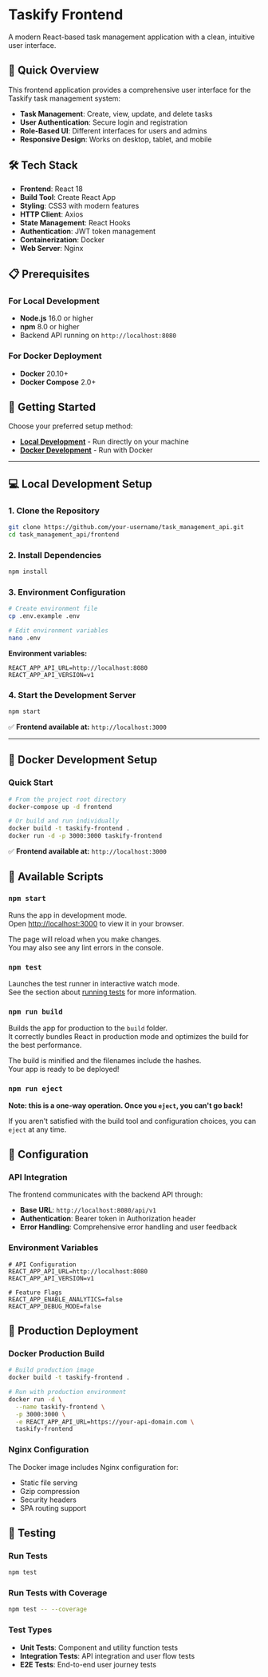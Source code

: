 # Taskify Frontend

A modern React-based task management application with a clean, intuitive user interface.

## 🚀 Quick Overview

This frontend application provides a comprehensive user interface for the Taskify task management system:

- **Task Management**: Create, view, update, and delete tasks
- **User Authentication**: Secure login and registration
- **Role-Based UI**: Different interfaces for users and admins
- **Responsive Design**: Works on desktop, tablet, and mobile

## 🛠 Tech Stack

- **Frontend**: React 18
- **Build Tool**: Create React App
- **Styling**: CSS3 with modern features
- **HTTP Client**: Axios
- **State Management**: React Hooks
- **Authentication**: JWT token management
- **Containerization**: Docker
- **Web Server**: Nginx

## 📋 Prerequisites

### For Local Development
- **Node.js** 16.0 or higher
- **npm** 8.0 or higher
- Backend API running on `http://localhost:8080`

### For Docker Deployment
- **Docker** 20.10+
- **Docker Compose** 2.0+

## 🚀 Getting Started

Choose your preferred setup method:

- [**Local Development**](#-local-development-setup) - Run directly on your machine
- [**Docker Development**](#-docker-development-setup) - Run with Docker

---

## 💻 Local Development Setup

### 1. Clone the Repository
```bash
git clone https://github.com/your-username/task_management_api.git
cd task_management_api/frontend
```

### 2. Install Dependencies
```bash
npm install
```

### 3. Environment Configuration
```bash
# Create environment file
cp .env.example .env

# Edit environment variables
nano .env
```

**Environment variables:**
```env
REACT_APP_API_URL=http://localhost:8080
REACT_APP_API_VERSION=v1
```

### 4. Start the Development Server
```bash
npm start
```

✅ **Frontend available at:** `http://localhost:3000`

---

## 🐳 Docker Development Setup

### Quick Start

```bash
# From the project root directory
docker-compose up -d frontend

# Or build and run individually
docker build -t taskify-frontend .
docker run -d -p 3000:3000 taskify-frontend
```

✅ **Frontend available at:** `http://localhost:3000`

## 📖 Available Scripts

### `npm start`
Runs the app in development mode.\
Open [http://localhost:3000](http://localhost:3000) to view it in your browser.

The page will reload when you make changes.\
You may also see any lint errors in the console.

### `npm test`
Launches the test runner in interactive watch mode.\
See the section about [running tests](https://facebook.github.io/create-react-app/docs/running-tests) for more information.

### `npm run build`
Builds the app for production to the `build` folder.\
It correctly bundles React in production mode and optimizes the build for the best performance.

The build is minified and the filenames include the hashes.\
Your app is ready to be deployed!

### `npm run eject`
**Note: this is a one-way operation. Once you `eject`, you can't go back!**

If you aren't satisfied with the build tool and configuration choices, you can `eject` at any time.


## 🔧 Configuration

### API Integration
The frontend communicates with the backend API through:
- **Base URL**: `http://localhost:8080/api/v1`
- **Authentication**: Bearer token in Authorization header
- **Error Handling**: Comprehensive error handling and user feedback

### Environment Variables
```env
# API Configuration
REACT_APP_API_URL=http://localhost:8080
REACT_APP_API_VERSION=v1

# Feature Flags
REACT_APP_ENABLE_ANALYTICS=false
REACT_APP_DEBUG_MODE=false
```

## 🚀 Production Deployment

### Docker Production Build
```bash
# Build production image
docker build -t taskify-frontend .

# Run with production environment
docker run -d \
  --name taskify-frontend \
  -p 3000:3000 \
  -e REACT_APP_API_URL=https://your-api-domain.com \
  taskify-frontend
```

### Nginx Configuration
The Docker image includes Nginx configuration for:
- Static file serving
- Gzip compression
- Security headers
- SPA routing support

## 🧪 Testing

### Run Tests
```bash
npm test
```

### Run Tests with Coverage
```bash
npm test -- --coverage
```

### Test Types
- **Unit Tests**: Component and utility function tests
- **Integration Tests**: API integration and user flow tests
- **E2E Tests**: End-to-end user journey tests


